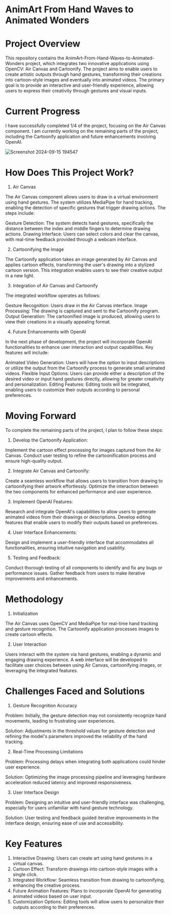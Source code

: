 # AnimArt From Hand Waves to Animated Wonders

# Project Overview
This repository contains the AnimArt-From-Hand-Waves-to-Animated-Wonders project, which integrates two innovative applications using OpenCV: Air Canvas and Cartoonify. The project aims to enable users to create artistic outputs through hand gestures, transforming their creations into cartoon-style images and eventually into animated videos. The primary goal is to provide an interactive and user-friendly experience, allowing users to express their creativity through gestures and visual inputs.

# Current Progress
I have successfully completed 1/4 of the project, focusing on the Air Canvas component. I am currently working on the remaining parts of the project, including the Cartoonify application and future enhancements involving OpenAI.

![Screenshot 2024-09-15 194547](https://github.com/user-attachments/assets/454ea32f-3d5e-4085-9e87-e96ca8dec91a)

# How Does This Project Work?
1. Air Canvas

The Air Canvas component allows users to draw in a virtual environment using hand gestures. The system utilizes MediaPipe for hand tracking, enabling the detection of specific gestures that trigger drawing actions. The steps include:

Gesture Detection: The system detects hand gestures, specifically the distance between the index and middle fingers to determine drawing actions.
Drawing Interface: Users can select colors and clear the canvas, with real-time feedback provided through a webcam interface.

2. Cartoonifying the Image

The Cartoonify application takes an image generated by Air Canvas and applies cartoon effects, transforming the user's drawing into a stylized cartoon version. This integration enables users to see their creative output in a new light.

3. Integration of Air Canvas and Cartoonify

The integrated workflow operates as follows:

Gesture Recognition: Users draw in the Air Canvas interface.
Image Processing: The drawing is captured and sent to the Cartoonify program.
Output Generation: The cartoonified image is produced, allowing users to view their creations in a visually appealing format.

4. Future Enhancements with OpenAI

In the next phase of development, the project will incorporate OpenAI functionalities to enhance user interaction and output capabilities. Key features will include:

Animated Video Generation: Users will have the option to input descriptions or utilize the output from the Cartoonify process to generate small animated videos.
Flexible Input Options: Users can provide either a description of the desired video or input hand gestures directly, allowing for greater creativity and personalization.
Editing Features: Editing tools will be integrated, enabling users to customize their outputs according to personal preferences.

# Moving Forward
To complete the remaining parts of the project, I plan to follow these steps:

1. Develop the Cartoonify Application:

Implement the cartoon effect processing for images captured from the Air Canvas.
Conduct user testing to refine the cartoonification process and ensure high-quality output.

2. Integrate Air Canvas and Cartoonify:

Create a seamless workflow that allows users to transition from drawing to cartoonifying their artwork effortlessly.
Optimize the interaction between the two components for enhanced performance and user experience.

3. Implement OpenAI Features:

Research and integrate OpenAI's capabilities to allow users to generate animated videos from their drawings or descriptions.
Develop editing features that enable users to modify their outputs based on preferences.

4. User Interface Enhancements:

Design and implement a user-friendly interface that accommodates all functionalities, ensuring intuitive navigation and usability.

5. Testing and Feedback:

Conduct thorough testing of all components to identify and fix any bugs or performance issues.
Gather feedback from users to make iterative improvements and enhancements.

# Methodology
1. Initialization

The Air Canvas uses OpenCV and MediaPipe for real-time hand tracking and gesture recognition.
The Cartoonify application processes images to create cartoon effects.

2. User Interaction

Users interact with the system via hand gestures, enabling a dynamic and engaging drawing experience.
A web interface will be developed to facilitate user choices between using Air Canvas, cartoonifying images, or leveraging the integrated features.



# Challenges Faced and Solutions
1. Gesture Recognition Accuracy

Problem: Initially, the gesture detection may not consistently recognize hand movements, leading to frustrating user experiences.

Solution: Adjustments in the threshold values for gesture detection and refining the model's parameters improved the reliability of the hand tracking.

2. Real-Time Processing Limitations

Problem: Processing delays when integrating both applications could hinder user experience.

Solution: Optimizing the image processing pipeline and leveraging hardware acceleration reduced latency and improved responsiveness.

3. User Interface Design

Problem: Designing an intuitive and user-friendly interface was challenging, especially for users unfamiliar with hand gesture technology.

Solution: User testing and feedback guided iterative improvements in the interface design, ensuring ease of use and accessibility.

# Key Features
1. Interactive Drawing: Users can create art using hand gestures in a virtual canvas.
2. Cartoon Effect: Transform drawings into cartoon-style images with a single click.
3. Integrated Workflow: Seamless transition from drawing to cartoonifying, enhancing the creative process.
4. Future Animation Features: Plans to incorporate OpenAI for generating animated videos based on user input.
5. Customization Options: Editing tools will allow users to personalize their outputs according to their preferences.

